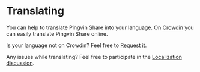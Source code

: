 # Translating

You can help to translate Pingvin Share into your language.
On [Crowdin](https://crowdin.com/project/drop-off) you can easily translate Pingvin Share online.

Is your language not on Crowdin? Feel free to [Request it](https://github.com/antoszka/drop-off/issues/new?assignees=&labels=language-request&projects=&template=language-request.yml&title=%F0%9F%8C%90+Language+request%3A+%3Clanguage+name+in+english%3E).

Any issues while translating? Feel free to participate in the [Localization discussion](https://github.com/antoszka/drop-off/discussions/198).
